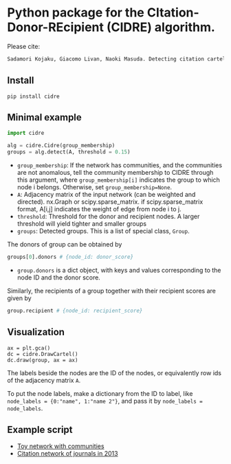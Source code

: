 # Python package for the CItation-Donor-REcipient (CIDRE) algorithm.

Please cite:
```latex
Sadamori Kojaku, Giacomo Livan, Naoki Masuda. Detecting citation cartels in journal networks. arXiv:2009.09097 (2020)
```

## Install

```
pip install cidre
```

## Minimal example



```python
import cidre

alg = cidre.Cidre(group_membership)
groups = alg.detect(A, threshold = 0.15)
```
- `group_membership`: If the network has communities, and the communities are not anomalous, tell the community membership to CIDRE through this argument, where `group_membership[i]` indicates the group to which node i belongs. Otherwise, set `group_membership=None`.
- `A`: Adjacency matrix of the input network (can be weighted and directed). nx.Graph or scipy.sparse_matrix. if scipy.sparse_matrix format, A[i,j] indicates the weight of edge from node i to j.
- `threshold`: Threshold for the donor and recipient nodes. A larger threshold will yield tighter and smaller groups
- `groups`: Detected groups. This is a list of special class, `Group`.

The donors of  group can be obtained by
```python
groups[0].donors # {node_id: donor_score}
```
- `group.donors` is a dict object, with keys and values corresponding to the node ID and the donor score.

Similarly, the recipients of a group together with their recipient scores are given by
```python
group.recipient # {node_id: recipient_score}
```

## Visualization

```
ax = plt.gca()
dc = cidre.DrawCartel()
dc.draw(group, ax = ax)
```

The labels beside the nodes are the ID of the nodes, or equivalently row ids of the adjacency matrix `A`.

To put the node labels, make a dictionary from the ID to label, like `node_labels = {0:"name", 1:"name 2"}`, and pass it by `node_labels = node_labels`.

## Example script
- [Toy network with communities](examples/example.ipynb)
- [Citation network of journals in 2013](examples/example2.ipynb)
